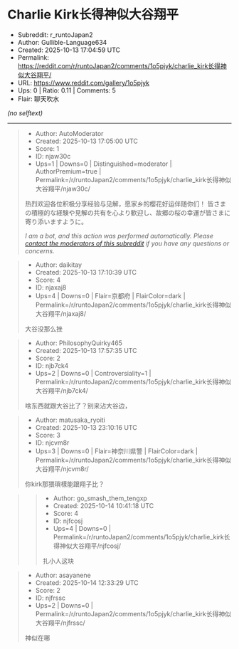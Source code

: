 # Charlie Kirk长得神似大谷翔平

- Subreddit: r_runtoJapan2
- Author: Gullible-Language634
- Created: 2025-10-13 17:04:59 UTC
- Permalink: https://reddit.com/r/runtoJapan2/comments/1o5pjyk/charlie_kirk长得神似大谷翔平/
- URL: https://www.reddit.com/gallery/1o5pjyk
- Ups: 0 | Ratio: 0.11 | Comments: 5
- Flair: 聊天吹水

_(no selftext)_

---

> - Author: AutoModerator
> - Created: 2025-10-13 17:05:00 UTC
> - Score: 1
> - ID: njaw30c
> - Ups=1 | Downs=0 | Distinguished=moderator | AuthorPremium=true | Permalink=/r/runtoJapan2/comments/1o5pjyk/charlie_kirk长得神似大谷翔平/njaw30c/
>
> 热烈欢迎各位积极分享经验与见解，愿家乡的樱花好运伴随你们！
> 皆さまの積極的な経験や見解の共有を心より歓迎し、故郷の桜の幸運が皆さまに寄り添いますように。
> 
> *I am a bot, and this action was performed automatically. Please [contact the moderators of this subreddit](/message/compose/?to=/r/runtoJapan2) if you have any questions or concerns.*

> - Author: daikitay
> - Created: 2025-10-13 17:10:39 UTC
> - Score: 4
> - ID: njaxaj8
> - Ups=4 | Downs=0 | Flair=京都府 | FlairColor=dark | Permalink=/r/runtoJapan2/comments/1o5pjyk/charlie_kirk长得神似大谷翔平/njaxaj8/
>
> 大谷没那么挫

> - Author: PhilosophyQuirky465
> - Created: 2025-10-13 17:57:35 UTC
> - Score: 2
> - ID: njb7ck4
> - Ups=2 | Downs=0 | Controversiality=1 | Permalink=/r/runtoJapan2/comments/1o5pjyk/charlie_kirk长得神似大谷翔平/njb7ck4/
>
> 啥东西就跟大谷比了？别来沾大谷边，

> - Author: matusaka_ryoiti
> - Created: 2025-10-13 23:10:16 UTC
> - Score: 3
> - ID: njcvm8r
> - Ups=3 | Downs=0 | Flair=神奈川県警 | FlairColor=dark | Permalink=/r/runtoJapan2/comments/1o5pjyk/charlie_kirk长得神似大谷翔平/njcvm8r/
>
> 你kirk那猥瑣樣能跟翔子比？

>> - Author: go_smash_them_tengxp
>> - Created: 2025-10-14 10:41:18 UTC
>> - Score: 4
>> - ID: njfcosj
>> - Ups=4 | Downs=0 | Permalink=/r/runtoJapan2/comments/1o5pjyk/charlie_kirk长得神似大谷翔平/njfcosj/
>>
>> 扎小人这块

> - Author: asayanene
> - Created: 2025-10-14 12:33:29 UTC
> - Score: 2
> - ID: njfrssc
> - Ups=2 | Downs=0 | Permalink=/r/runtoJapan2/comments/1o5pjyk/charlie_kirk长得神似大谷翔平/njfrssc/
>
> 神似在哪
